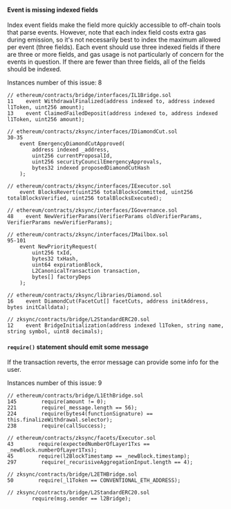 #### Event is missing indexed fields

Index event fields make the field more quickly accessible to off-chain tools that parse events. However, note that each index field costs extra gas during emission, so it's not necessarily best to index the maximum allowed per event (three fields). Each event should use three indexed fields if there are three or more fields, and gas usage is not particularly of concern for the events in question. If there are fewer than three fields, all of the fields should be indexed.

Instances number of this issue: 8
```solidity
// ethereum/contracts/bridge/interfaces/IL1Bridge.sol
11    event WithdrawalFinalized(address indexed to, address indexed l1Token, uint256 amount);
13    event ClaimedFailedDeposit(address indexed to, address indexed l1Token, uint256 amount);

// ethereum/contracts/zksync/interfaces/IDiamondCut.sol
30-35
    event EmergencyDiamondCutApproved(
        address indexed _address,
        uint256 currentProposalId,
        uint256 securityCouncilEmergencyApprovals,
        bytes32 indexed proposedDiamondCutHash
    );

// ethereum/contracts/zksync/interfaces/IExecutor.sol
    event BlocksRevert(uint256 totalBlocksCommitted, uint256 totalBlocksVerified, uint256 totalBlocksExecuted);

// ethereum/contracts/zksync/interfaces/IGovernance.sol
48    event NewVerifierParams(VerifierParams oldVerifierParams, VerifierParams newVerifierParams);

// ethereum/contracts/zksync/interfaces/IMailbox.sol
95-101
    event NewPriorityRequest(
        uint256 txId,
        bytes32 txHash,
        uint64 expirationBlock,
        L2CanonicalTransaction transaction,
        bytes[] factoryDeps
    );

// ethereum/contracts/zksync/libraries/Diamond.sol
16    event DiamondCut(FacetCut[] facetCuts, address initAddress, bytes initCalldata);

// zksync/contracts/bridge/L2StandardERC20.sol
12    event BridgeInitialization(address indexed l1Token, string name, string symbol, uint8 decimals);
``` 

#### `require()` statement should emit some message

If the transaction reverts, the error message can provide some info for the user.

Instances number of this issue: 9
```solidity
// ethereum/contracts/bridge/L1EthBridge.sol
145        require(amount != 0);
221        require(_message.length == 56);
224        require(bytes4(functionSignature) == this.finalizeWithdrawal.selector);
238        require(callSuccess);

// ethereum/contracts/zksync/facets/Executor.sol
43        require(expectedNumberOfLayer1Txs == _newBlock.numberOfLayer1Txs);
45        require(l2BlockTimestamp == _newBlock.timestamp);
297        require(_recurisiveAggregationInput.length == 4);

// zksync/contracts/bridge/L2ETHBridge.sol
50        require(_l1Token == CONVENTIONAL_ETH_ADDRESS);

// zksync/contracts/bridge/L2StandardERC20.sol
        require(msg.sender == l2Bridge);
```